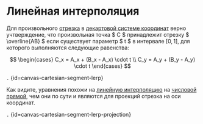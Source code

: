 # Линейная интерполяция

<include from="number-line-lerp.md" element-id="lerp"/>

Для произвольного [отрезка](cartesian-line.md) в [декартовой системе координат](cartesian-coordinate-system.md) верно
учтверждение, что произвольная точка $ C $ принадлежит отрезку $ \overline{AB} $ если существует параметр $ t $ в
интервале $[0,1]$, для которого выполняются следующие равенства:

$$
\begin{cases}
С_x = A_x + (B_x - A_x) \cdot t \\
С_y = A_y + (B_y - A_y) \cdot t
\end{cases}
$$

```.``` {id=canvas-cartesian-segment-lerp}

Как видите, уравнения похожи на [линейную интерполяцию](number-line-lerp.md) на [числовой прямой](number-line.md), чем
они по сути и являются для проекций отрезка на оси координат.


```.``` {id=canvas-cartesian-segment-lerp-projection}
